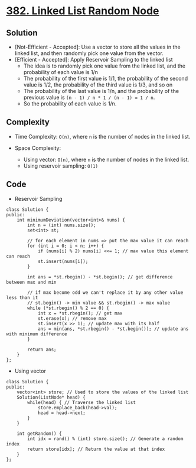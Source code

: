 # [382. Linked List Random Node](https://leetcode.com/problems/linked-list-random-node/)

## Solution
- [Not-Efficient - Accepted]: Use a vector to store all the values in the linked list, and then randomly pick one value from the vector.
- [Efficient - Accepted]: Apply Reservoir Sampling to the linked list
  - The idea is to randomly pick one value from the linked list, and the probability of each value is 1/n
  - The probability of the first value is 1/1, the probability of the second value is 1/2, the probability of the third value is 1/3, and so on
  - The probability of the last value is 1/n, and the probability of the previous value is `(n - 1) / n * 1 / (n - 1) = 1 / n`.
  - So the probability of each value is 1/n.

## Complexity
- Time Complexity: `O(n)`, where `n` is the number of nodes in the linked list.

- Space Complexity: 
   - Using vector: `O(n)`, where `n` is the number of nodes in the linked list.
   - Using reservoir sampling: `O(1)`


## Code
- Reservoir Sampling
```
class Solution {
public:
    int minimumDeviation(vector<int>& nums) {
        int n = (int) nums.size();
        set<int> st;

        // for each element in nums => put the max value it can reach
        for (int i = 0; i < n; i++) {
            if (nums[i] % 2) nums[i] <<= 1; // max value this element can reach
            st.insert(nums[i]);
        }

        int ans = *st.rbegin() - *st.begin(); // get difference between max and min
        
        // if max become odd we can't replace it by any other value less than it
        // st.begin() -> min value && st.rbegin() -> max value
        while (*st.rbegin() % 2 == 0) {
            int x = *st.rbegin(); // get max
            st.erase(x); // remove max
            st.insert(x >> 1); // update max with its half
            ans = min(ans, *st.rbegin() - *st.begin()); // update ans with minimum difference
        }

        return ans;
    }
};
```
- Using vector
```
class Solution {
public:
    vector<int> store; // Used to store the values of the linked list
    Solution(ListNode* head) {
        while(head) { // Traverse the linked list
            store.emplace_back(head->val);
            head = head->next;
        }
    }

    int getRandom() {
        int idx = rand() % (int) store.size(); // Generate a random index
        return store[idx]; // Return the value at that index
    }
};
```